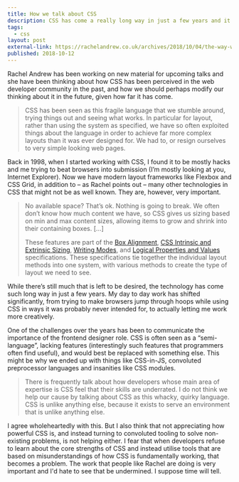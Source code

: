 ```yaml
---
title: How we talk about CSS
description: CSS has come a really long way in just a few years and it’s no longer that hacky, weird “language” anymore.
tags:
  - css
layout: post
external-link: https://rachelandrew.co.uk/archives/2018/10/04/the-way-we-talk-about-css/
published: 2018-10-12
---
```

Rachel Andrew has been working on new material for upcoming talks and she have been thinking about how CSS has been perceived in the web developer community in the past, and how we should perhaps modify our thinking about it in the future, given how far it has come.

> CSS has been seen as this fragile language that we stumble around, trying things out and seeing what works. In particular for layout, rather than using the system as specified, we have so often exploited things about the language in order to achieve far more complex layouts than it was ever designed for. We had to, or resign ourselves to very simple looking web pages.

Back in 1998, when I started working with CSS, I found it to be mostly hacks and me trying to beat browsers into submission (I’m mostly looking at you, Internet Explorer). Now we have modern layout frameworks like Flexbox and CSS Grid, in addition to – as Rachel points out – many other technologies in CSS that might not be as well known. They are, however, very important.

> No available space? That’s ok. Nothing is going to break. We often don’t know how much content we have, so CSS gives us sizing based on min and max content sizes, allowing items to grow and shrink into their containing boxes. […]
>
> These features are part of the [Box Alignment](https://www.w3.org/TR/css-align-3/), [CSS Intrinsic and Extrinsic Sizing](https://www.w3.org/TR/css-sizing-3/), [Writing Modes](https://www.w3.org/TR/css-writing-modes-3/), and [Logical Properties and Values](https://www.w3.org/TR/css-logical-1/) specifications. These specifications tie together the individual layout methods into one system, with various methods to create the type of layout we need to see.

While there’s still much that is left to be desired, the technology has come such long way in just a few years. My day to day work has shifted significantly, from trying to make browsers jump through hoops while using CSS in ways it was probably never intended for, to actually letting me work more creatively.

One of the challenges over the years has been to communicate the importance of the frontend designer role. CSS is often seen as a “semi-language”, lacking features (interestingly such features that programmers often find useful), and would best be replaced with something else. This might be why we ended up with things like CSS-in-JS, convoluted preprocessor languages and insanities like CSS modules.

> There is frequently talk about how developers whose main area of expertise is CSS feel that their skills are underrated. I do not think we help our cause by talking about CSS as this whacky, quirky language. CSS is unlike anything else, because it exists to serve an environment that is unlike anything else.

I agree wholeheartedly with this. But I also think that not appreciating how powerful CSS is, and instead turning to convoluted tooling to solve non-existing problems, is not helping either. I fear that when developers refuse to learn about the core strengths of CSS and instead utilise tools that are based on misunderstandings of how CSS is fundamentally working, that becomes a problem. The work that people like Rachel are doing is very important and I'd hate to see that be undermined. I suppose time will tell.
